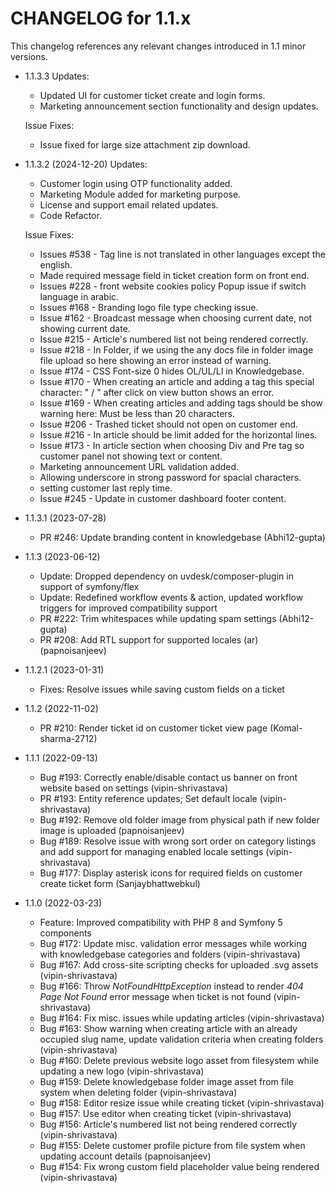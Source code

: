 CHANGELOG for 1.1.x
===================

This changelog references any relevant changes introduced in 1.1 minor versions.

* 1.1.3.3
    Updates:
    * Updated UI for customer ticket create and login forms.
    * Marketing announcement section functionality and design updates.

    Issue Fixes:
     * Issue fixed for large size attachment zip download.

* 1.1.3.2 (2024-12-20)
    Updates:
    * Customer login using OTP functionality added.
    * Marketing Module added for marketing purpose.
    * License and support email related updates.
    * Code Refactor.
    
    Issue Fixes:
    * Issues #538 - Tag line is not translated in other languages except the english.
    * Made required message field in ticket creation form on front end.
    * Issues #228 - front website cookies policy Popup issue if switch language in arabic.
    * Issues #168 - Branding logo file type checking issue.
    * Issue #162  - Broadcast message when choosing current date, not showing current date.
    * Issue #215  - Article's numbered list not being rendered correctly.
    * Issue #218  - In Folder, if we using the any docs file in folder image file upload so here showing an error instead of warning.
    * Issue #174 - CSS Font-size 0 hides OL/UL/LI in Knowledgebase.
    * Issue #170 - When creating an article and adding a tag this special character: " / " after click on view button shows an error.
    * Issue #169 - When creating articles and adding tags should be show warning here: Must be less than 20 characters.
    * Issue #206 - Trashed ticket should not open on customer end.
    * Issue #216 - In article should be limit added for the horizontal lines.
    * Issue #173 - In article section when choosing Div and Pre tag so customer panel not showing text or content.
    * Marketing announcement URL validation added.
    * Allowing underscore in strong password for spacial characters.
    * setting customer last reply time.
    * Issue #245 - Update in customer dashboard footer content.

* 1.1.3.1 (2023-07-28)
    * PR #246: Update branding content in knowledgebase (Abhi12-gupta)

* 1.1.3 (2023-06-12)
    * Update: Dropped dependency on uvdesk/composer-plugin in support of symfony/flex
    * Update: Redefined workflow events & action, updated workflow triggers for improved compatibility support
    * PR #222: Trim whitespaces while updating spam settings (Abhi12-gupta)
    * PR #208: Add RTL support for supported locales (ar) (papnoisanjeev)

* 1.1.2.1 (2023-01-31)
    * Fixes: Resolve issues while saving custom fields on a ticket

* 1.1.2 (2022-11-02)
    * PR #210: Render ticket id on customer ticket view page (Komal-sharma-2712)

* 1.1.1 (2022-09-13)
    * Bug #193: Correctly enable/disable contact us banner on front website based on settings (vipin-shrivastava)
    * PR #193: Entity reference updates; Set default locale (vipin-shrivastava)
    * Bug #192: Remove old folder image from physical path if new folder image is uploaded (papnoisanjeev)
    * Bug #189: Resolve issue with wrong sort order on category listings and add support for managing enabled locale settings (vipin-shrivastava)
    * Bug #177: Display asterisk icons for required fields on customer create ticket form (Sanjaybhattwebkul)

* 1.1.0 (2022-03-23)
    * Feature: Improved compatibility with PHP 8 and Symfony 5 components
    * Bug #172: Update misc. validation error messages while working with knowledgebase categories and folders (vipin-shrivastava)
    * Bug #167: Add cross-site scripting checks for uploaded .svg assets (vipin-shrivastava)
    * Bug #166: Throw *NotFoundHttpException* instead to render *404 Page Not Found* error message when ticket is not found (vipin-shrivastava)
    * Bug #164: Fix misc. issues while updating articles (vipin-shrivastava)
    * Bug #163: Show warning when creating article with an already occupied slug name, update validation criteria when creating folders (vipin-shrivastava)
    * Bug #160: Delete previous website logo asset from filesystem while updating a new logo (vipin-shrivastava)
    * Bug #159: Delete knowledgebase folder image asset from file system when deleting folder (vipin-shrivastava)
    * Bug #158: Editor resize issue while creating ticket (vipin-shrivastava)
    * Bug #157: Use editor when creating ticket (vipin-shrivastava)
    * Bug #156: Article's numbered list not being rendered correctly (vipin-shrivastava)
    * Bug #155: Delete customer profile picture from file system when updating account details (papnoisanjeev)
    * Bug #154: Fix wrong custom field placeholder value being rendered (vipin-shrivastava)
